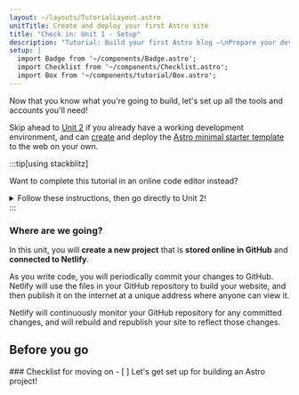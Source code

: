 ```yaml
---
layout: ~/layouts/TutorialLayout.astro
unitTitle: Create and deploy your first Astro site
title: "Check in: Unit 1 - Setup"
description: "Tutorial: Build your first Astro blog —\nPrepare your development environment, and create and deploy your first Astro site"
setup: |
  import Badge from '~/components/Badge.astro';
  import Checklist from '~/components/Checklist.astro';
  import Box from '~/components/tutorial/Box.astro';
---
```


Now that you know what you're going to build, let's set up all the tools and accounts you'll need!

Skip ahead to [Unit 2](/en/tutorial/2-pages/) if you already have a working development environment, and can [create](/en/install/auto/) and deploy the [Astro minimal starter template](https://github.com/withastro/astro/tree/main/examples/minimal) to the web on your own.

:::tip[using stackblitz]

Want to complete this tutorial in an online code editor instead?
<details>
<summary>Follow these instructions, then go directly to Unit 2!</summary>

**Set up StackBlitz**
1. Visit [astro.new](https://astro.new) and click the button to open the "Empty Project" template in StackBlitz. 

2. Click "Sign in" on the top right to log in using your GitHub credentials.

3. In the upper left of the StackBlitz editor window, click to "fork" the template (save to your own account dashboard).

4. Wait for the project to load, and you will see a live preview of the "Empty Project" starter.

**Make a Change**

In the file pane, you should see `src/pages/index.astro`. Click to open it, and follow [Write your first line of Astro](/en/tutorial/1-setup/3/) to make a change to this file.

**Create a GitHub Repository**

1. Press the <kbd>Connect Repository</kbd> button at the top of your list of files, enter a new name for your repository, and click <kbd>Create repo & push</kbd>. 

2. When you have changes to be committed back to GitHub, a "Commit" button will appear at the top left of your workspace. Clicking on this will allow you to enter a commit message, and update your repository.

**Deploy your Site**

If you'd like to deploy to Netlify, skip to [Deploy your site to the web](/en/tutorial/1-setup/5/).
Otherwise, skip to [Unit 2](/en/tutorial/2-pages/) to start building with Astro!

</details>
:::

### Where are we going?

In this unit, you will **create a new project** that is **stored online in GitHub** and **connected to Netlify**. 

As you write code, you will periodically commit your changes to GitHub. Netlify will use the files in your GitHub repository to build your website, and then publish it on the internet at a unique address where anyone can view it.

Netlify will continuously monitor your GitHub repository for any committed changes, and will rebuild and republish your site to reflect those changes.

## Before you go

<Box icon="check-list">
### Checklist for moving on

<Checklist>
- [ ] Let's get set up for building an Astro project!
</Checklist>
</Box>
